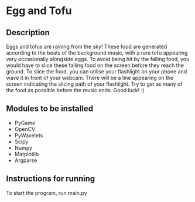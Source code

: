 # Egg and Tofu

## Description
Eggs and tofus are raining from the sky! These food are generated according to the beats of the background music, with a rare tofu appearing very occasionally alongside eggs. To avoid being hit by the falling food, you would have to slice these falling food on the screen before they reach the ground. To slice the food, you can utilise your flashlight on your phone and wave it in front of your webcam. There will be a line appearing on the screen indicating the slicing path of your flashlight. Try to get as many of the food as possible before the music ends. Good luck! :) 

## Modules to be installed
* PyGame
* OpenCV
* PyWavelets
* Scipy
* Numpy
* Matplotlib
* Argparse

## Instructions for running
To start the program, run main.py
